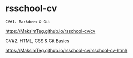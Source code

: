# rsschool-cv



	CV#1. Markdown & Git
  
  https://MaksimTeg.github.io/rsschool-cv/cv
  
  CV#2. HTML, CSS & Git Basics
  
  https://MaksimTeg.github.io/rsschool-cv/rsschool-cv-html/
